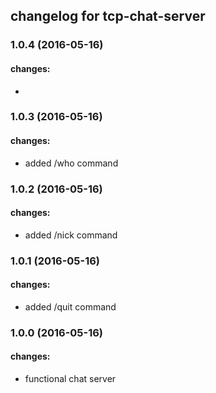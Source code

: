 ## changelog for tcp-chat-server

### 1.0.4 (2016-05-16)

#### changes:
  - 

### 1.0.3 (2016-05-16)

#### changes:
  - added /who command

### 1.0.2 (2016-05-16)

#### changes:
  - added /nick command

### 1.0.1 (2016-05-16)

#### changes:
  - added /quit command

### 1.0.0 (2016-05-16)

#### changes:
  - functional chat server
